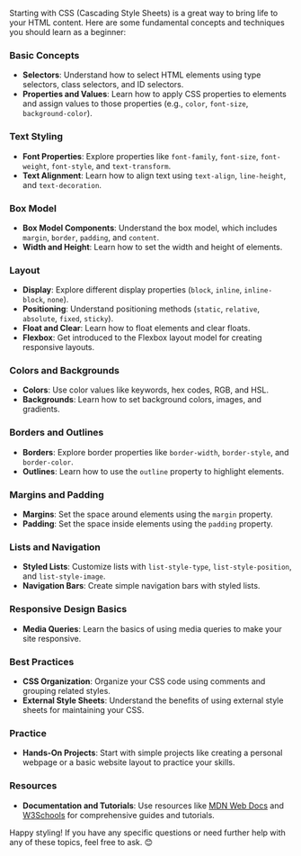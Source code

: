 Starting with CSS (Cascading Style Sheets) is a great way to bring life to your HTML content. Here are some fundamental concepts and techniques you should learn as a beginner:

### Basic Concepts
- **Selectors**: Understand how to select HTML elements using type selectors, class selectors, and ID selectors.
- **Properties and Values**: Learn how to apply CSS properties to elements and assign values to those properties (e.g., `color`, `font-size`, `background-color`).

### Text Styling
- **Font Properties**: Explore properties like `font-family`, `font-size`, `font-weight`, `font-style`, and `text-transform`.
- **Text Alignment**: Learn how to align text using `text-align`, `line-height`, and `text-decoration`.

### Box Model
- **Box Model Components**: Understand the box model, which includes `margin`, `border`, `padding`, and `content`.
- **Width and Height**: Learn how to set the width and height of elements.

### Layout
- **Display**: Explore different display properties (`block`, `inline`, `inline-block`, `none`).
- **Positioning**: Understand positioning methods (`static`, `relative`, `absolute`, `fixed`, `sticky`).
- **Float and Clear**: Learn how to float elements and clear floats.
- **Flexbox**: Get introduced to the Flexbox layout model for creating responsive layouts.

### Colors and Backgrounds
- **Colors**: Use color values like keywords, hex codes, RGB, and HSL.
- **Backgrounds**: Learn how to set background colors, images, and gradients.

### Borders and Outlines
- **Borders**: Explore border properties like `border-width`, `border-style`, and `border-color`.
- **Outlines**: Learn how to use the `outline` property to highlight elements.

### Margins and Padding
- **Margins**: Set the space around elements using the `margin` property.
- **Padding**: Set the space inside elements using the `padding` property.

### Lists and Navigation
- **Styled Lists**: Customize lists with `list-style-type`, `list-style-position`, and `list-style-image`.
- **Navigation Bars**: Create simple navigation bars with styled lists.

### Responsive Design Basics
- **Media Queries**: Learn the basics of using media queries to make your site responsive.

### Best Practices
- **CSS Organization**: Organize your CSS code using comments and grouping related styles.
- **External Style Sheets**: Understand the benefits of using external style sheets for maintaining your CSS.

### Practice
- **Hands-On Projects**: Start with simple projects like creating a personal webpage or a basic website layout to practice your skills.

### Resources
- **Documentation and Tutorials**: Use resources like [MDN Web Docs](https://developer.mozilla.org/en-US/docs/Web/CSS) and [W3Schools](https://www.w3schools.com/css/) for comprehensive guides and tutorials.

Happy styling! If you have any specific questions or need further help with any of these topics, feel free to ask. 😊
